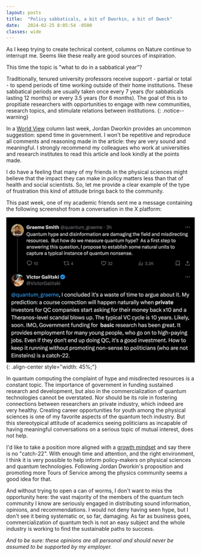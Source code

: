 ```yaml
---
layout: posts
title:  "Policy sabbaticals, a bit of Dworkin, a bit of Dweck"
date:   2024-02-25 8:05:54 -0500
classes: wide
---
```


As I keep trying to create technical content, columns on Nature continue to interrupt me. Seems like these really are good sources of inspiration. 

This time the topic is "what to do in a sabbatical year"? 

Traditionally, tenured university professors receive support - partial or total - to spend periods of time working outside of their home institutions. These sabbatical periods are usually taken once every 7 years (for sabbaticals lasting 12 months) or every 3.5 years (for 6 months). The goal of this is to propitiate researchers with opportunities to engage with new communities, research topics, and stimulate relations between institutions.
{: .notice--warning}

In a <a href="https://www.nature.com/articles/d41586-024-00479-w">World View</a> column last week, Jordan Dworkin provides an uncommon suggestion: spend time in government. I won't be repetitive and reproduce all comments and reasoning made in the article: they are very sound and meaningful. I strongly recommend my colleagues who work at universities and research institutes to read this article and look kindly at the points made.

I do have a feeling that many of my friends in the physical sciences might believe that the impact they can make in policy matters less than that of health and social scientists. So, let me provide a clear example of the type of frustration this kind of attitude brings back to the community.

This past week, one of my academic friends sent me a message containing the following screenshot from a conversation in the X platform:

![image-center](/assets/images/Galitski_quantum_hype.jpeg){: .align-center style="width: 45%;"}

In quantum computing the complaint of hype and misdirected resources is a constant topic. The importance of government in funding sustained research and development, but also in the commercialization of quantum technologies cannot be overstated. Nor should be its role in fostering connections between researchers an private industry, which indeed are very healthy. Creating career opportunities for youth among the physical sciences is one of my favorite aspects of the quantum tech industry. But this stereotypical attitude of academics seeing politicians as incapable of having meaningful conversations on a serious topic of mutual interest, does not help. 

I'd like to take a position more aligned with a <a href="https://en.wikipedia.org/wiki/Mindset#Fixed_and_growth_mindsets">growth mindset</a> and say there is no "catch-22". With enough time and attention, and the right environment, I think it is very possible to help inform policy-makers on physical sciences and quantum technologies. Following Jordan Dworkin's proposition and promoting more Tours of Service among the physics community seems a good idea for that.

And without trying to open a can of worms, I don't want to miss the opportunity here: the vast majority of the members of the quantum tech community I know are seriously engaged in distributing sound information, opinions, and recommendations. I would not deny having seen hype, but I don't see it being systematic or, so far, damaging. As far as business goes, commercialization of quantum tech is not an easy subject and the whole industry is working to find the sustainable paths to success.

*And to be sure: these opinions are all personal and should never be assumed to be supported by my employer.*